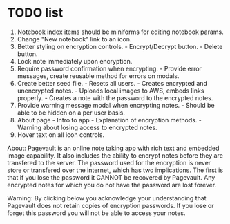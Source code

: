 # TODO list
  1. Notebook index items should be miniforms for editing notebook params.
  2. Change "New notebook" link to an icon.
  3. Better styling on encryption controls.
    - Encrypt/Decrypt button.
    - Delete button.
  4. Lock note immediately upon encryption.
  5. Require password confirmation when encrypting.
    - Provide error messages, create reusable method for errors on modals.
  6. Create better seed file.
    - Resets all users.
    - Creates encrypted and unencrypted notes.
    - Uploads local images to AWS, embeds links properly.
    - Creates a note with the password to the encrypted notes.
  7. Provide warning message modal when encrypting notes.
    - Should be able to be hidden on a per user basis.
  8. About page
    - Intro to app
    - Explanation of encryption methods.
    - Warning about losing access to encrypted notes.
  9. Hover text on all icon controls.


About:
  Pagevault is an online note taking app with rich text and embedded image capability.
  It also includes the ability to encrypt notes before they are transfered to the server.
  The password used for the encryption is never store or transfered over the internet,
  which has two implications. The first is that if you lose the password it CANNOT
  be recovered by Pagevault. Any encrypted notes for which you do not have the password
  are lost forever.

Warning:
  By clicking below you acknowledge your understanding that Pagevault does not retain
  copies of encryption passwords.
  If you lose or forget this password you will not be able to access your notes. 
